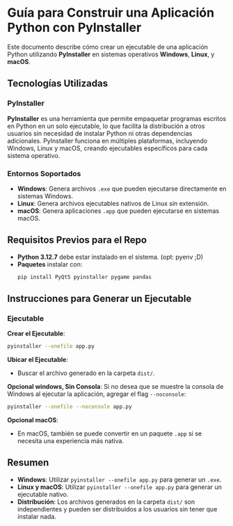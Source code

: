 # Guía para Construir una Aplicación Python con PyInstaller

Este documento describe cómo crear un ejecutable de una aplicación Python utilizando **PyInstaller** en sistemas operativos **Windows**, **Linux**, y **macOS**.

## Tecnologías Utilizadas

### PyInstaller
**PyInstaller** es una herramienta que permite empaquetar programas escritos en Python en un solo ejecutable, lo que facilita la distribución a otros usuarios sin necesidad de instalar Python ni otras dependencias adicionales. PyInstaller funciona en múltiples plataformas, incluyendo Windows, Linux y macOS, creando ejecutables específicos para cada sistema operativo.

### Entornos Soportados
- **Windows**: Genera archivos `.exe` que pueden ejecutarse directamente en sistemas Windows.
- **Linux**: Genera archivos ejecutables nativos de Linux sin extensión.
- **macOS**: Genera aplicaciones `.app` que pueden ejecutarse en sistemas macOS.

## Requisitos Previos para el Repo
- **Python 3.12.7** debe estar instalado en el sistema. (opt: pyenv ;D)
- **Paquetes** instalar con:
   ```bash
   pip install PyQt5 pyinstaller pygame pandas
   ```

## Instrucciones para Generar un Ejecutable

### Ejecutable
**Crear el Ejecutable**:   
   ```bash
   pyinstaller --onefile app.py
   ```

**Ubicar el Ejecutable**:
   - Buscar el archivo generado en la carpeta `dist/`.

**Opcional windows, Sin Consola**:
   Si no desea que se muestre la consola de Windows al ejecutar la aplicación, agregar el flag `--noconsole`:
   
   ```bash
   pyinstaller --onefile --noconsole app.py
   ```

**Opcional macOS**:
   - En macOS, también se puede convertir en un paquete `.app` si se necesita una experiencia más nativa.

## Resumen
- **Windows**: Utilizar `pyinstaller --onefile app.py` para generar un `.exe`.
- **Linux y macOS**: Utilizar `pyinstaller --onefile app.py` para generar un ejecutable nativo.
- **Distribución**: Los archivos generados en la carpeta `dist/` son independientes y pueden ser distribuidos a los usuarios sin tener que instalar nada.
